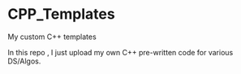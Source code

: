 # CPP_Templates
My custom C++ templates

In this repo , I just upload my own C++ pre-written code for various DS/Algos.